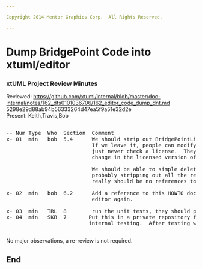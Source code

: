 ```yaml
---

Copyright 2014 Mentor Graphics Corp.  All Rights Reserved.

---
```


# Dump BridgePoint Code into xtuml/editor 
### xtUML Project Review Minutes

Reviewed:  https://github.com/xtuml/internal/blob/master/doc-internal/notes/162_dts0101036706/162_editor_code_dump_dnt.md
           5298e29d88ab94b56333264d47ea5f9a51e32d2e  
Present:  Keith,Travis,Bob

<pre>

-- Num Type  Who  Section  Comment
x- 01  min   bob  5.4      We should strip out BridgePointLicenseManager.java.
                           If we leave it, people can modify the license code to 
						   just never check a license.  They can then put this
						   change in the licensed version of the tool.
						   
						   We should be able to simple delete the class because we are
						   probably stripping out all the references to it.  In the editor there 
						   really should be no references to this License Manager Class.
						   
x- 02  min   bob  6.2      Add a reference to this HOWTO document that will be used to create the
                           editor again.
						   
x- 03  min   TRL  8        run the unit tests, they should pass
x- 04  min   SKB  7       Put this in a private repository first, for our 
                          internal testing.  After testing we can make it public.

</pre>
   
No major observations, a re-review is not required.


End
---
